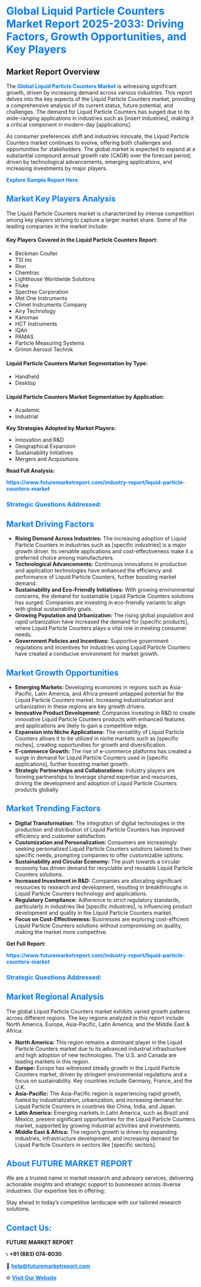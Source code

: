 <h1 style="color: #007BFF;">Global Liquid Particle Counters Market Report 2025-2033: Driving Factors, Growth Opportunities, and Key Players</h1>

<section id="overview">
<h2>Market Report Overview</h2>
<p>The <a href="https://www.futuremarketreport.com/industry-report/liquid-particle-counters-market" style="color: #007BFF; text-decoration: none;"><strong>Global Liquid Particle Counters Market</strong></a> is witnessing significant growth, driven by increasing demand across various industries. This report delves into the key aspects of the Liquid Particle Counters market, providing a comprehensive analysis of its current status, future potential, and challenges. The demand for Liquid Particle Counters has surged due to its wide-ranging applications in industries such as [insert industries], making it a critical component in modern-day [applications].</p>
<p>As consumer preferences shift and industries innovate, the Liquid Particle Counters market continues to evolve, offering both challenges and opportunities for stakeholders. The global market is expected to expand at a substantial compound annual growth rate (CAGR) over the forecast period, driven by technological advancements, emerging applications, and increasing investments by major players.</p>
</section>

<section id="overview">
<p><a href="https://www.futuremarketreport.com/request-sample/reportId=89707" style="color: #007BFF; text-decoration: none;"><strong>Explore Sample Report Here</strong></a></p>
</section>

<section id="key-players">
<h2 style="color: #007BFF;">Market Key Players Analysis</h2>
<p>The Liquid Particle Counters market is characterized by intense competition among key players striving to capture a larger market share. Some of the leading companies in the market include:</p>
<h4>Key Players Covered in the Liquid Particle Counters Report:</h4>
<ul><li>Beckman Coulter</li><li>TSI Inc</li><li>Rion</li><li>Chemtrac</li><li>Lighthouse Worldwide Solutions</li><li>Fluke</li><li>Spectrex Corporation</li><li>Met One Instruments</li><li>Climet Instruments Company</li><li>Airy Technology</li><li>Kanomax</li><li>HCT Instruments</li><li>IQAir</li><li>PAMAS</li><li>Particle Measuring Systems</li><li>Grimm Aerosol Technik</li></ul>
<h4>Liquid Particle Counters Market Segmentation by Type:</h4>
<ul><li>Handheld</li><li>Desktop</li></ul>

<h4>Liquid Particle Counters Market Segmentation by Application:</h4>
<ul><li>Academic</li><li>Industrial</li></ul>
<p><strong>Key Strategies Adopted by Market Players:</strong></p>
<ul>
<li>Innovation and R&D</li>
<li>Geographical Expansion</li>
<li>Sustainability Initiatives</li>
<li>Mergers and Acquisitions</li>
</ul>
</section>

<section>
<p><strong>Read Full Analysis: </strong></p><a href="https://www.futuremarketreport.com/industry-report/liquid-particle-counters-market" style="color: #007BFF; text-decoration: none;"><strong>https://www.futuremarketreport.com/industry-report/liquid-particle-counters-market</strong></a>
<h3 style="color: #007BFF;">Strategic Questions Addressed:</h3>
</section>

<section id="driving-factors">
<h2 style="color: #007BFF;">Market Driving Factors</h2>
<ul>
<li><strong>Rising Demand Across Industries:</strong> The increasing adoption of Liquid Particle Counters in industries such as [specific industries] is a major growth driver. Its versatile applications and cost-effectiveness make it a preferred choice among manufacturers.</li>
<li><strong>Technological Advancements:</strong> Continuous innovations in production and application technologies have enhanced the efficiency and performance of Liquid Particle Counters, further boosting market demand.</li>
<li><strong>Sustainability and Eco-Friendly Initiatives:</strong> With growing environmental concerns, the demand for sustainable Liquid Particle Counters solutions has surged. Companies are investing in eco-friendly variants to align with global sustainability goals.</li>
<li><strong>Growing Population and Urbanization:</strong> The rising global population and rapid urbanization have increased the demand for [specific products], where Liquid Particle Counters plays a vital role in meeting consumer needs.</li>
<li><strong>Government Policies and Incentives:</strong> Supportive government regulations and incentives for industries using Liquid Particle Counters have created a conducive environment for market growth.</li>
</ul>
</section>

<section id="growth-opportunities">
<h2 style="color: #007BFF;">Market Growth Opportunities</h2>
<ul>
<li><strong>Emerging Markets:</strong> Developing economies in regions such as Asia-Pacific, Latin America, and Africa present untapped potential for the Liquid Particle Counters market. Increasing industrialization and urbanization in these regions are key growth drivers.</li>
<li><strong>Innovative Product Development:</strong> Companies investing in R&D to create innovative Liquid Particle Counters products with enhanced features and applications are likely to gain a competitive edge.</li>
<li><strong>Expansion into Niche Applications:</strong> The versatility of Liquid Particle Counters allows it to be utilized in niche markets such as [specific niches], creating opportunities for growth and diversification.</li>
<li><strong>E-commerce Growth:</strong> The rise of e-commerce platforms has created a surge in demand for Liquid Particle Counters used in [specific applications], further boosting market growth.</li>
<li><strong>Strategic Partnerships and Collaborations:</strong> Industry players are forming partnerships to leverage shared expertise and resources, driving the development and adoption of Liquid Particle Counters products globally.</li>
</ul>
</section>

<section id="trending-factors">
<h2 style="color: #007BFF;">Market Trending Factors</h2>
<ul>
<li><strong>Digital Transformation:</strong> The integration of digital technologies in the production and distribution of Liquid Particle Counters has improved efficiency and customer satisfaction.</li>
<li><strong>Customization and Personalization:</strong> Consumers are increasingly seeking personalized Liquid Particle Counters solutions tailored to their specific needs, prompting companies to offer customizable options.</li>
<li><strong>Sustainability and Circular Economy:</strong> The push towards a circular economy has driven demand for recyclable and reusable Liquid Particle Counters solutions.</li>
<li><strong>Increased Investment in R&D:</strong> Companies are allocating significant resources to research and development, resulting in breakthroughs in Liquid Particle Counters technology and applications.</li>
<li><strong>Regulatory Compliance:</strong> Adherence to strict regulatory standards, particularly in industries like [specific industries], is influencing product development and quality in the Liquid Particle Counters market.</li>
<li><strong>Focus on Cost-Effectiveness:</strong> Businesses are exploring cost-efficient Liquid Particle Counters solutions without compromising on quality, making the market more competitive.</li>
</ul>
</section>

<section>
<p><strong>Get Full Report: </strong></p><a href="https://www.futuremarketreport.com/industry-report/liquid-particle-counters-market" style="color: #007BFF; text-decoration: none;"><strong>https://www.futuremarketreport.com/industry-report/liquid-particle-counters-market</strong></a>
<h3 style="color: #007BFF;">Strategic Questions Addressed:</h3>
</section>


<section id="regional-analysis">
<h2 style="color: #007BFF;">Market Regional Analysis</h2>
<p>The global Liquid Particle Counters market exhibits varied growth patterns across different regions. The key regions analyzed in this report include North America, Europe, Asia-Pacific, Latin America, and the Middle East & Africa:</p>
<ul>
<li><strong>North America:</strong> This region remains a dominant player in the Liquid Particle Counters market due to its advanced industrial infrastructure and high adoption of new technologies. The U.S. and Canada are leading markets in this region.</li>
<li><strong>Europe:</strong> Europe has witnessed steady growth in the Liquid Particle Counters market, driven by stringent environmental regulations and a focus on sustainability. Key countries include Germany, France, and the U.K.</li>
<li><strong>Asia-Pacific:</strong> The Asia-Pacific region is experiencing rapid growth, fueled by industrialization, urbanization, and increasing demand for Liquid Particle Counters in countries like China, India, and Japan.</li>
<li><strong>Latin America:</strong> Emerging markets in Latin America, such as Brazil and Mexico, present significant opportunities for the Liquid Particle Counters market, supported by growing industrial activities and investments.</li>
<li><strong>Middle East & Africa:</strong> The region’s growth is driven by expanding industries, infrastructure development, and increasing demand for Liquid Particle Counters in sectors like [specific sectors].</li>
</ul>
</section>

<footer>
<h2 style="color: #007BFF;">About FUTURE MARKET REPORT</h2>
<p>We are a trusted name in market research and advisory services, delivering actionable insights and strategic support to businesses across diverse industries. Our expertise lies in offering:</p>

<p>Stay ahead in today’s competitive landscape with our tailored research solutions.</p>

<h2 style="color: #007BFF;">Contact Us:</h2>
<p><strong>FUTURE MARKET REPORT</strong></p>
<p>📞 <strong>+91 (883) 074-8030</strong></p>
<p>📧 <strong><a href="mailto:help@futuremarketreport.com" style="color: #007BFF;">help@futuremarketreport.com</a></strong></p>
<p>🌐 <strong><a href="https://www.futuremarketreport.com/" style="color: #007BFF;">Visit Our Website</a></strong></p>
</footer>